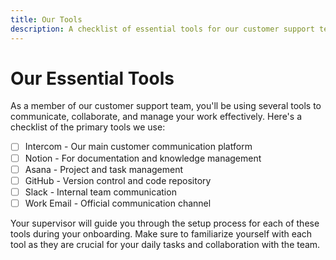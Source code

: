 ```yaml
---
title: Our Tools
description: A checklist of essential tools for our customer support team
---
```


# Our Essential Tools

As a member of our customer support team, you'll be using several tools to communicate, collaborate, and manage your work effectively. Here's a checklist of the primary tools we use:

- [ ] Intercom - Our main customer communication platform
- [ ] Notion - For documentation and knowledge management
- [ ] Asana - Project and task management
- [ ] GitHub - Version control and code repository
- [ ] Slack - Internal team communication
- [ ] Work Email - Official communication channel

Your supervisor will guide you through the setup process for each of these tools during your onboarding. Make sure to familiarize yourself with each tool as they are crucial for your daily tasks and collaboration with the team.
